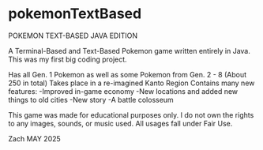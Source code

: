 # pokemonTextBased

POKEMON TEXT-BASED JAVA EDITION

A Terminal-Based and Text-Based Pokemon game written entirely in Java.
This was my first big coding project.

Has all Gen. 1 Pokemon as well as some Pokemon from Gen. 2 - 8 (About 250 in total)
Takes place in a re-imagined Kanto Region
Contains many new features: 
-Improved in-game economy
-New locations and added new things to old cities
-New story
-A battle colosseum

This game was made for educational purposes only.
I do not own the rights to any images, sounds, or music used.
All usages fall under Fair Use.

Zach
MAY 2025
